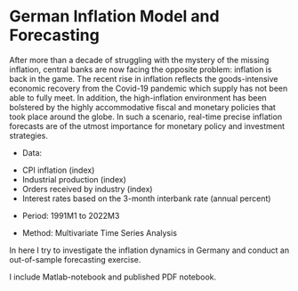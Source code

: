 # German Inflation Model and Forecasting

After more than a decade of struggling with the mystery of the missing inflation, central banks are now facing the opposite problem: inflation is back in the game. The recent rise in inflation reflects the goods-intensive economic recovery from the Covid-19 pandemic which supply has not been able to fully meet. In addition, the high-inflation environment has been bolstered by the highly accommodative fiscal and monetary policies that took place around the globe. In such a scenario, real-time precise inflation forecasts are of the utmost importance for monetary policy and investment strategies. 

* Data: 
- CPI inflation (index)
- Industrial production (index)
- Orders received by industry (index)
- Interest rates based on the 3-month interbank rate (annual percent)

* Period: 1991M1 to 2022M3

* Method: Multivariate Time Series Analysis

In here I try to investigate the inflation dynamics in Germany and conduct an out-of-sample forecasting exercise.

I include Matlab-notebook and published PDF notebook.
